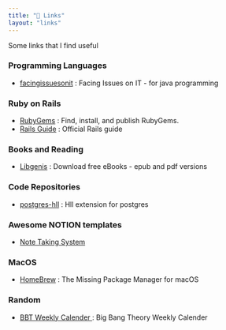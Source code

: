 ```yaml
---
title: "🔗 Links"
layout: "links"
---
```


Some links that I find useful 
### Programming Languages 
- [facingissuesonit](https://facingissuesonit.com/tutorials/) :  Facing Issues on IT - for java programming 

### Ruby on Rails
- [RubyGems](https://rubygems.org/) : Find, install, and publish RubyGems.
- [Rails Guide](https://guides.rubyonrails.org/) : Official Rails guide
### Books and Reading
- [Libgenis](https://libgen.is/) : Download free eBooks - epub and pdf versions
### Code Repositories 
- [postgres-hll](https://github.com/citusdata/postgresql-hll) : Hll extension for postgres
### Awesome NOTION templates
- [Note Taking System](https://www.notion.so/Thomas-Frank-s-Note-Taking-System-67924a5a25934f0fbe2f154cffcd8f97)
### MacOS
- [HomeBrew](https://brew.sh/) : The Missing Package Manager for macOS
### Random 
- [BBT Weekly Calender ](https://the-big-bang-theory.com/weekly_calendar/) : Big Bang Theory Weekly Calender
